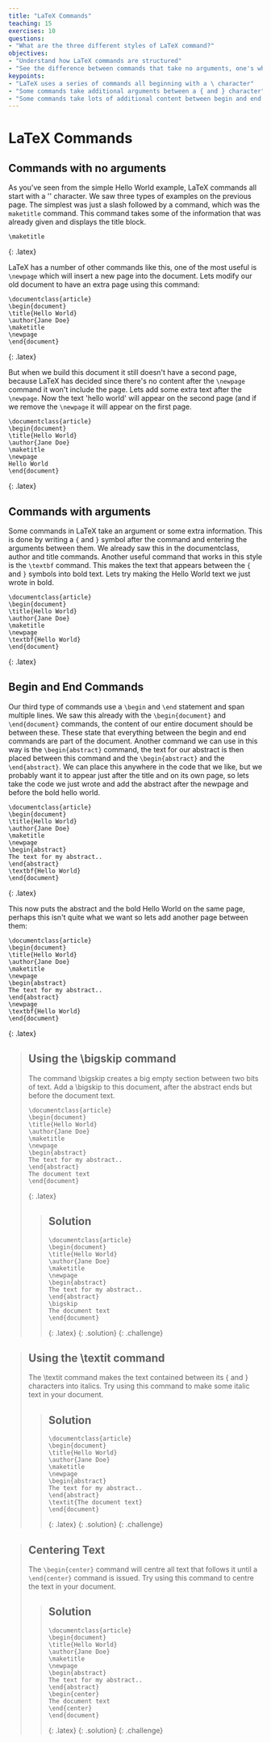 ```yaml
---
title: "LaTeX Commands"
teaching: 15
exercises: 10
questions:
- "What are the three different styles of LaTeX command?"
objectives:
- "Understand how LaTeX commands are structured"
- "See the difference between commands that take no arguments, one's which take an argument and one's which use a begin and end command."
keypoints:
- "LaTeX uses a series of commands all beginning with a \ character"
- "Some commands take additional arguments between a { and } character"
- "Some commands take lots of additional content between begin and end commands"
---
```



# LaTeX Commands

## Commands with no arguments

As you've seen from the simple Hello World example, LaTeX commands all start with a '\' character. We saw three types of examples on the previous page. The simplest was just a slash followed by a command, which was the `maketitle` command. This command takes some of the information that was already given and displays the title block.

~~~
\maketitle
~~~
{: .latex}

LaTeX has a number of other commands like this, one of the most useful is `\newpage` which will insert a new page into the document. Lets modify our old document to have an extra page using this command:

~~~
\documentclass{article}
\begin{document}
\title{Hello World}
\author{Jane Doe}
\maketitle
\newpage
\end{document}
~~~
{: .latex}

But when we build this document it still doesn't have a second page, because LaTeX has decided since there's no content after the `\newpage` command it won't include the page. Lets add some extra text after the `\newpage`. Now the text 'hello world' will appear on the second page (and if we remove the `\newpage` it will appear on the first page.

~~~
\documentclass{article}
\begin{document}
\title{Hello World}
\author{Jane Doe}
\maketitle
\newpage
Hello World
\end{document}
~~~
{: .latex}


## Commands with arguments

Some commands in LaTeX take an argument or some extra information. This is done by writing a `{` and `}` symbol after the command and entering the arguments between them. We already saw this in the documentclass, author and title commands. Another useful command that works in this style is the `\textbf` command. This makes the text that appears between the `{` and `}` symbols into bold text. Lets try making the Hello World text we just wrote in bold.

~~~
\documentclass{article}
\begin{document}
\title{Hello World}
\author{Jane Doe}
\maketitle
\newpage
\textbf{Hello World}
\end{document}
~~~
{: .latex}

## Begin and End Commands

Our third type of commands use a `\begin` and `\end` statement and span multiple lines. We saw this already with the `\begin{document}` and `\end{document}` commands, the content of our entire document should be between these. These state that everything between the begin and end commands are part of the document. Another command we can use in this way is the `\begin{abstract}` command, the text for our abstract is then placed between this command and the `\begin{abstract}` and the `\end{abstract}`. We can place this anywhere in the code that we like, but we probably want it to appear just after the title and on its own page, so lets take the code we just wrote and add the abstract after the newpage and before the bold hello world.

~~~
\documentclass{article}
\begin{document}
\title{Hello World}
\author{Jane Doe}
\maketitle
\newpage
\begin{abstract}
The text for my abstract..
\end{abstract}
\textbf{Hello World}
\end{document}
~~~
{: .latex}

This now puts the abstract and the bold Hello World on the same page, perhaps this isn't quite what we want so lets add another page between them:

~~~
\documentclass{article}
\begin{document}
\title{Hello World}
\author{Jane Doe}
\maketitle
\newpage
\begin{abstract}
The text for my abstract..
\end{abstract}
\newpage
\textbf{Hello World}
\end{document}
~~~
{: .latex}


> ## Using the \bigskip command
>
> The command \bigskip creates a big empty section between two bits of text. Add a \bigskip to this document, after the abstract ends but before the document text.
> ~~~
> \documentclass{article}
> \begin{document}
> \title{Hello World}
> \author{Jane Doe}
> \maketitle
> \newpage
> \begin{abstract}
> The text for my abstract..
> \end{abstract}
> The document text
> \end{document}
> ~~~
> {: .latex}
> > ## Solution
> > ~~~
> > \documentclass{article}
> > \begin{document}
> > \title{Hello World}
> > \author{Jane Doe}
> > \maketitle
> > \newpage
> > \begin{abstract}
> > The text for my abstract..
> > \end{abstract}
> > \bigskip
> > The document text
> > \end{document}
> > ~~~
> > {: .latex}
> {: .solution}
{: .challenge}


> ## Using the \textit command
>
> The \textit command makes the text contained between its { and } characters into italics. Try using this command to make some italic text in your document.
>
> > ## Solution
> > ~~~
> > \documentclass{article}
> > \begin{document}
> > \title{Hello World}
> > \author{Jane Doe}
> > \maketitle
> > \newpage
> > \begin{abstract}
> > The text for my abstract..
> > \end{abstract}
> > \textit{The document text}
> > \end{document}
> > ~~~
> > {: .latex}
> {: .solution}
{: .challenge}

> ## Centering Text
>
> The `\begin{center}` command will centre all text that follows it until a `\end{center}` command is issued. Try using this command to centre the text in your document.
>
> > ## Solution
> > ~~~
> > \documentclass{article}
> > \begin{document}
> > \title{Hello World}
> > \author{Jane Doe}
> > \maketitle
> > \newpage
> > \begin{abstract}
> > The text for my abstract..
> > \end{abstract}
> > \begin{center}
> > The document text
> > \end{center}
> > \end{document}
> > ~~~
> > {: .latex}
> {: .solution}
{: .challenge}
